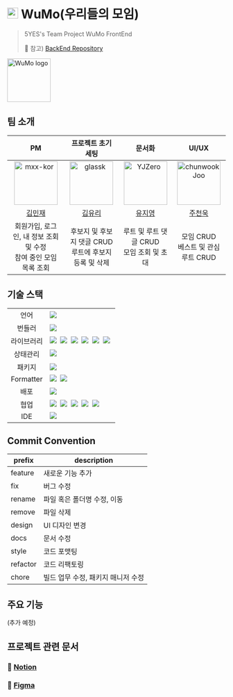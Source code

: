 <h1><img width="25px" height="25px" src="https://user-images.githubusercontent.com/63575891/225193442-956c60ce-d81e-425c-982f-42de4acf0a0c.png" alt="WuMo logo"/> WuMo(우리들의 모임)</h1>

> 5YES's Team Project WuMo FrontEnd
>
> 🍩 참고) [BackEnd Repository](https://github.com/prgrms-web-devcourse/Team-5YES-WuMo-BE)

<img height="100px" src="https://user-images.githubusercontent.com/39071638/220715210-18e29cdc-b12e-470a-8e11-ed2122091e15.png" alt="WuMo logo" />

## 팀 소개

PM | 프로젝트 초기 세팅 | 문서화 | UI/UX
:-------------:|:-------------:|:-------------:|:-------------:
<img width="100px" src="https://user-images.githubusercontent.com/63575891/225196138-3d15c12d-06bb-424a-b622-5d5c1a630637.png" alt="mxx-kor"/> | <img width="100px" src="https://user-images.githubusercontent.com/63575891/225196198-f9608e46-0ad2-4418-a144-8f1f37815fe4.png" alt="glassk" /> | <img width="100px" src="https://user-images.githubusercontent.com/63575891/225196181-e204356f-c6b9-4e95-b81a-06ed5a097496.png" alt="YJZero" /> | <img width="100px" src="https://user-images.githubusercontent.com/63575891/225196220-0e595f45-02ca-480a-ab1e-a79e30e63bc9.png" alt="chunwookJoo" />
[김민재](https://github.com/mxx-kor)|[김유리](https://github.com/glassk)|[유지영](https://github.com/YJZero)|[주천욱](https://github.com/chunwookJoo)
회원가입, 로그인, 내 정보 조회 및 수정<br /> 참여 중인 모임 목록 조회| 후보지 및 후보지 댓글 CRUD<br /> 루트에 후보지 등록 및 삭제 | 루트 및 루트 댓글 CRUD<br /> 모임 조회 및 초대 | 모임 CRUD<br /> 베스트 및 관심 루트 CRUD


## 기술 스택

<table>
<tr>
 <td align="center">언어</td>
 <td>
  <img src="https://img.shields.io/badge/TypeScript-3178C6?style=for-the-badge&logo=TypeScript&logoColor=ffffff"/>
 </td>
</tr>
<tr>
 <td align="center">번들러</td>
 <td>
  <img src="https://img.shields.io/badge/Vite-646CFF?style=for-the-badge&logo=Vite&logoColor=ffffff" />
 </td>
</tr>
<tr>
 <td align="center">라이브러리</td>
 <td>
  <img src="https://img.shields.io/badge/React-61DAFB?style=for-the-badge&logo=React&logoColor=ffffff"/>&nbsp  
  <img src="https://img.shields.io/badge/ReactRouter-bf0f32?style=for-the-badge&logo=React Router&logoColor=ffffff"/>&nbsp
  <img src="https://img.shields.io/badge/Axios-6028e0?style=for-the-badge&logo=Axios&logoColor=ffffff"/>&nbsp
  <img src="https://img.shields.io/badge/React Query-FF4154?style=for-the-badge&logo=React Query&logoColor=ffffff"/>&nbsp
  <img src="https://img.shields.io/badge/React Hook Form-EC5990?style=for-the-badge&logo=React-Hook-Form&logoColor=ffffff"/>&nbsp
  <img src="https://img.shields.io/badge/React Icons-1678e0?style=for-the-badge&logo=Recoil&logoColor=ffffff"/>&nbsp  
  </td>
</tr>
<tr>
 <td align="center">상태관리</td>
 <td>
  <img src="https://img.shields.io/badge/Recoil-1678e0?style=for-the-badge&logo=Recoil&logoColor=ffffff"/>&nbsp  
 </td>
</tr>
<tr>
 <td align="center">패키지</td>
 <td>
    <img src="https://img.shields.io/badge/React Icons-1678e0?style=for-the-badge&logo=Recoil&logoColor=ffffff"/>
  </td>
</tr>
<tr>
 <td align="center">Formatter</td>
 <td>
  <img src="https://img.shields.io/badge/Prettier-373338?style=for-the-badge&logo=Prettier&logoColor=ffffff"/>&nbsp 
  <img src="https://img.shields.io/badge/ESLint-4B32C3?style=for-the-badge&logo=ESLint&logoColor=ffffff"/>&nbsp 
 </td>
</tr>
<tr>
 <td align="center">배포</td>
 <td>
   <img src="https://img.shields.io/badge/Vercel-000000?style=for-the-badge&logo=Vercel&logoColor=ffffff"/>
 </td>
</tr>
<tr>
 <td align="center">협업</td>
 <td>
    <img src="https://img.shields.io/badge/Notion-5a5d69?style=for-the-badge&logo=Notion&logoColor=white"/>&nbsp
    <img src="https://img.shields.io/badge/Discord-4263f5?style=for-the-badge&logo=Discord&logoColor=white"/>&nbsp 
    <img src="https://img.shields.io/badge/GitHub-181717?style=for-the-badge&logo=GitHub&logoColor=white"/>&nbsp 
    <img src="https://img.shields.io/badge/Slack-4A154B?style=for-the-badge&logo=Slack&logoColor=white"/>&nbsp 
    <img src="https://img.shields.io/badge/Figma-d90f42?style=for-the-badge&logo=Figma&logoColor=white"/>&nbsp  
 </td>
</tr>
<tr>
 <td align="center">IDE</td>
 <td>
    <img src="https://img.shields.io/badge/VSCode-007ACC?style=for-the-badge&logo=Visual%20Studio%20Code&logoColor=white"/>&nbsp
</tr>
</table>

## Commit Convention

| prefix | description |
| --- | --- |
| feature | 새로운 기능 추가 |
| fix | 버그 수정 |
| rename | 파일 혹은 폴더명 수정, 이동
| remove | 파일 삭제
| design | UI 디자인 변경
| docs | 문서 수정 |
| style | 코드 포맷팅 |
| refactor | 코드 리팩토링 |
| chore | 빌드 업무 수정, 패키지 매니저 수정 |


## 주요 기능

(추가 예정)

## 프로젝트 관련 문서

### 📝 [Notion](https://backend-devcourse.notion.site/05-5YES-3f17f0d96f1e43deb4b262aa3b0fb459)
### 🎨 [Figma](https://www.figma.com/file/akZ8Cc0FmKUjCiN3NlxjRu/Gidong?node-id=196%3A1491)
